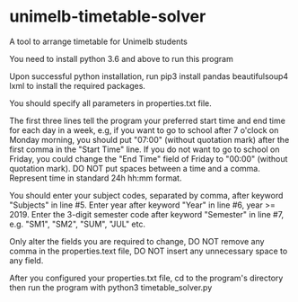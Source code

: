 # unimelb-timetable-solver
A tool to arrange timetable for Unimelb students

You need to install python 3.6 and above to run this program

Upon successful python installation, run
pip3 install pandas beautifulsoup4 lxml
to install the required packages.

You should specify all parameters in properties.txt file.

The first three lines tell the program your preferred start time and end time for each day in a week, e.g, if you want to go to school after 7 o'clock on Monday morning, you should put "07:00" (without quotation mark) after the first comma in the "Start Time" line. If you do not want to go to school on Friday, you could change the "End Time" field of Friday to "00:00" (without quotation mark). DO NOT put spaces between a time and a comma. Represent time in standard 24h hh:mm format.

You should enter your subject codes, separated by comma, after keyword "Subjects" in line #5.
Enter year after keyword "Year" in line #6, year >= 2019.
Enter the 3-digit semester code after keyword "Semester" in line #7, e.g. "SM1", "SM2", "SUM", "JUL" etc.

Only alter the fields you are required to change, DO NOT remove any comma in the properties.text file, DO NOT insert any unnecessary space to any field.

After you configured your properties.txt file, cd to the program's directory then run the program with
python3 timetable_solver.py

